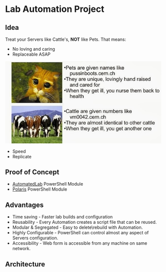 # Lab Automation Project

## Idea 

Treat your Servers like Cattle's, **NOT** like Pets. That means:
* No loving and caring
* Replaceable ASAP

![](/docs/image.jpg)

* Speed
* Replicate

## Proof of Concept

* [AutomatedLab](https://github.com/AutomatedLab) PowerShell Module
* [Polaris](https://github.com/powershell/polaris) PowerShell Module

## Advantages

* Time saving - Faster lab builds and configuration
* Reusability - Every Automation creates a script file that can be reused.
* Modular & Segregated - Easy to delete\rebuild with Automation.
* Highly Configurable - PowerShell can control almost any aspect of Servers configuration.
* Accessibility - Web form is accessible from any machine on same network. 

## Architecture

